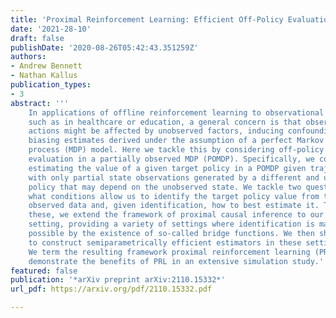 ```yaml
---
title: 'Proximal Reinforcement Learning: Efficient Off-Policy Evaluation in Partially Observed Markov Decision Processes'
date: '2021-28-10'
draft: false
publishDate: '2020-08-26T05:42:43.351259Z'
authors:
- Andrew Bennett
- Nathan Kallus
publication_types:
- 3
abstract: '''
    In applications of offline reinforcement learning to observational data,
    such as in healthcare or education, a general concern is that observed
    actions might be affected by unobserved factors, inducing confounding and
    biasing estimates derived under the assumption of a perfect Markov decision
    process (MDP) model. Here we tackle this by considering off-policy
    evaluation in a partially observed MDP (POMDP). Specifically, we consider
    estimating the value of a given target policy in a POMDP given trajectories
    with only partial state observations generated by a different and unknown
    policy that may depend on the unobserved state. We tackle two questions:
    what conditions allow us to identify the target policy value from the
    observed data and, given identification, how to best estimate it. To answer
    these, we extend the framework of proximal causal inference to our POMDP
    setting, providing a variety of settings where identification is made
    possible by the existence of so-called bridge functions. We then show how
    to construct semiparametrically efficient estimators in these settings.
    We term the resulting framework proximal reinforcement learning (PRL). We
    demonstrate the benefits of PRL in an extensive simulation study.'''
featured: false
publication: '*arXiv preprint arXiv:2110.15332*'
url_pdf: https://arxiv.org/pdf/2110.15332.pdf

---
```

